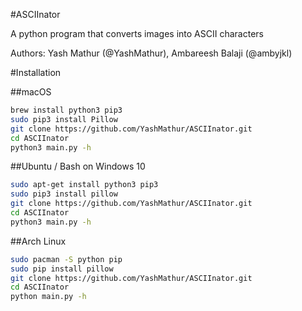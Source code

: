 #ASCIInator

A python program that converts images into ASCII characters

Authors: Yash Mathur (@YashMathur), Ambareesh Balaji (@ambyjkl)

#Installation

##macOS
```bash
brew install python3 pip3
sudo pip3 install Pillow
git clone https://github.com/YashMathur/ASCIInator.git
cd ASCIInator
python3 main.py -h
```

##Ubuntu / Bash on Windows 10
```bash
sudo apt-get install python3 pip3
sudo pip3 install pillow
git clone https://github.com/YashMathur/ASCIInator.git
cd ASCIInator
python3 main.py -h
```

##Arch Linux
```bash
sudo pacman -S python pip
sudo pip install pillow
git clone https://github.com/YashMathur/ASCIInator.git
cd ASCIInator
python main.py -h
```
